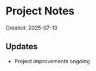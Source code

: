 # Project Notes

Created: 2025-07-13

## Updates
- Project improvements ongoing

<!-- Last updated: 2025-07-14 -->